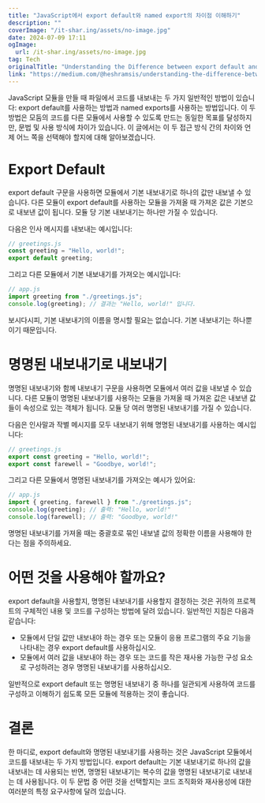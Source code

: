 ```yaml
---
title: "JavaScript에서 export default와 named export의 차이점 이해하기"
description: ""
coverImage: "/it-shar.ing/assets/no-image.jpg"
date: 2024-07-09 17:11
ogImage:
  url: /it-shar.ing/assets/no-image.jpg
tag: Tech
originalTitle: "Understanding the Difference between export default and export with Named Exports in JavaScript"
link: "https://medium.com/@heshramsis/understanding-the-difference-between-export-default-and-export-with-named-exports-in-javascript-f0569c221a3"
---
```


JavaScript 모듈을 만들 때 파일에서 코드를 내보내는 두 가지 일반적인 방법이 있습니다: export default를 사용하는 방법과 named exports를 사용하는 방법입니다. 이 두 방법은 모둠의 코드를 다른 모듈에서 사용할 수 있도록 만드는 동일한 목표를 달성하지만, 문법 및 사용 방식에 차이가 있습니다. 이 글에서는 이 두 접근 방식 간의 차이와 언제 어느 쪽을 선택해야 할지에 대해 알아보겠습니다.

# Export Default

export default 구문을 사용하면 모듈에서 기본 내보내기로 하나의 값만 내보낼 수 있습니다. 다른 모듈이 export default를 사용하는 모듈을 가져올 때 가져온 값은 기본으로 내보낸 값이 됩니다. 모듈 당 기본 내보내기는 하나만 가질 수 있습니다.

다음은 인사 메시지를 내보내는 예시입니다:

<div class="content-ad"></div>

```js
// greetings.js
const greeting = "Hello, world!";
export default greeting;
```

그리고 다른 모듈에서 기본 내보내기를 가져오는 예시입니다:

```js
// app.js
import greeting from "./greetings.js";
console.log(greeting); // 결과는 "Hello, world!" 입니다.
```

보시다시피, 기본 내보내기의 이름을 명시할 필요는 없습니다. 기본 내보내기는 하나뿐이기 때문입니다.

<div class="content-ad"></div>

# 명명된 내보내기로 내보내기

명명된 내보내기와 함께 내보내기 구문을 사용하면 모듈에서 여러 값을 내보낼 수 있습니다. 다른 모듈이 명명된 내보내기를 사용하는 모듈을 가져올 때 가져온 값은 내보낸 값들이 속성으로 있는 객체가 됩니다. 모듈 당 여러 명명된 내보내기를 가질 수 있습니다.

다음은 인사말과 작별 메시지를 모두 내보내기 위해 명명된 내보내기를 사용하는 예시입니다:

```js
// greetings.js
export const greeting = "Hello, world!";
export const farewell = "Goodbye, world!";
```

<div class="content-ad"></div>

그리고 다른 모듈에서 명명된 내보내기를 가져오는 예시가 있어요:

```js
// app.js
import { greeting, farewell } from "./greetings.js";
console.log(greeting); // 출력: "Hello, world!"
console.log(farewell); // 출력: "Goodbye, world!"
```

명명된 내보내기를 가져올 때는 중괄호로 묶인 내보낼 값의 정확한 이름을 사용해야 한다는 점을 주의하세요.

# 어떤 것을 사용해야 할까요?

<div class="content-ad"></div>

export default을 사용할지, 명명된 내보내기를 사용할지 결정하는 것은 귀하의 프로젝트의 구체적인 내용 및 코드를 구성하는 방법에 달려 있습니다. 일반적인 지침은 다음과 같습니다:

- 모듈에서 단일 값만 내보내야 하는 경우 또는 모듈이 응용 프로그램의 주요 기능을 나타내는 경우 export default를 사용하십시오.
- 모듈에서 여러 값을 내보내야 하는 경우 또는 코드를 작은 재사용 가능한 구성 요소로 구성하려는 경우 명명된 내보내기를 사용하십시오.

일반적으로 export default 또는 명명된 내보내기 중 하나를 일관되게 사용하여 코드를 구성하고 이해하기 쉽도록 모든 모듈에 적용하는 것이 좋습니다.

# 결론

<div class="content-ad"></div>

한 마디로, export default와 명명된 내보내기를 사용하는 것은 JavaScript 모듈에서 코드를 내보내는 두 가지 방법입니다. export default는 기본 내보내기로 하나의 값을 내보내는 데 사용되는 반면, 명명된 내보내기는 복수의 값을 명명된 내보내기로 내보내는 데 사용됩니다. 이 두 문법 중 어떤 것을 선택할지는 코드 조직화와 재사용성에 대한 여러분의 특정 요구사항에 달려 있습니다.
